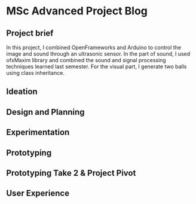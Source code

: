 # MSc Advanced Project Blog

## Project brief
In this project, I combined OpenFrameworks and Arduino to control the image and sound through an ultrasonic sensor. In the part of sound, I used ofxMaxim library and combined the sound and signal processing techniques learned last semester. For the visual part, I generate two balls using class inheritance.

## Ideation
## Design and Planning
## Experimentation
## Prototyping
## Prototyping Take 2 & Project Pivot
## User Experience
